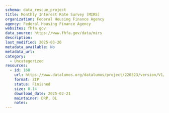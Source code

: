 ```yaml
---
schema: data_rescue_project 
title: Monthly Interest Rate Survey (MIRS)
organization: Federal Housing Finance Agency
agency: Federal Housing Finance Agency
websites: fhfa.gov
data_source: https://www.fhfa.gov/data/mirs
description: 
last_modified: 2025-03-26
metadata_available: No
metadata_url: 
category:
  - Uncategorized
resources:
  - id: 168
    url: https://www.datalumos.org/datalumos/project/220323/version/V1/view
    format: ZIP
    status: Finished
    size: 0.14
    download_date: 2025-02-21
    maintainer: DRP, DL
    notes: 
---
```

